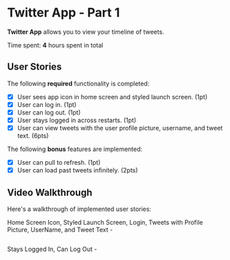 # Twitter App - Part 1

**Twitter App** allows you to view your timeline of tweets.

Time spent: **4** hours spent in total

## User Stories

The following **required** functionality is completed:

- [x] User sees app icon in home screen and styled launch screen. (1pt)
- [x] User can log in. (1pt)
- [x] User can log out. (1pt)
- [x] User stays logged in across restarts. (1pt)
- [x] User can view tweets with the user profile picture, username, and tweet text. (6pts)

The following **bonus** features are implemented:

- [x] User can pull to refresh. (1pt)
- [x] User can load past tweets infinitely. (2pts)

## Video Walkthrough

Here's a walkthrough of implemented user stories:


Home Screen Icon, Styled Launch Screen, Login, Tweets with Profile Picture, UserName, and Tweet Text - 

<img src='https://recordit.co/BZEMxBNJ6s.gif' title='Home Screen Icon, Styled Launch Screen, Login' width='' alt='' />


Stays Logged In, Can Log Out - 

<img src='https://recordit.co/Oo1P7xc5VU.gif' title='Stays Logged In, Can Log Out' width='' alt='' />
